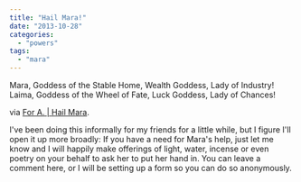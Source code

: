 ```yaml
---
title: "Hail Mara!"
date: "2013-10-28"
categories: 
  - "powers"
tags: 
  - "mara"
---
```


Mara, Goddess of the Stable Home, Wealth Goddess, Lady of Industry! Laima, Goddess of the Wheel of Fate, Luck Goddess, Lady of Chances!

via [For A. | Hail Mara](http://dearmara.wordpress.com/2013/10/28/for-a/).

I've been doing this informally for my friends for a little while, but I figure I'll open it up more broadly: If you have a need for Mara's help, just let me know and I will happily make offerings of light, water, incense or even poetry on your behalf to ask her to put her hand in. You can leave a comment here, or I will be setting up a form so you can do so anonymously.
